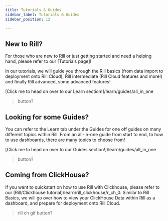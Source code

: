 ```yaml
---
title: Tutorials & Guides
sidebar_label: Tutorials & Guides
sidebar_position: 12

---
```


## New to Rill?


For those who are new to Rill or just getting started and need a helping hand, please refer to our [Tutorials page]!

In our tutorials, we will guide you through the Rill basics (from data import to deployment onto Rill Cloud), Rill intermediate (Rill Cloud features and more!) and finally Rill advanced, some advanced features!

[Click me to head on over to our Learn section!]/learn/guides/all_in_one
> button?

## Looking for some Guides?

You can refer to the Learn tab under the Guides for one off guides on many different topics within Rill. From an all-in-one guide from start to end, to how to use dashboards, there are many topics to choose from!

[Click me to head on over to our Guides section!]/learn/guides/all_in_one
> button?

## Coming from ClickHouse?

If you want to quickstart on how to use Rill with Clickhouse, please refer to our [Rill/Clickhouse tutorial]/learn/rill_clickhouse/r_ch_0. Similar to Rill Basics, we will go over how to view your ClickHouse Data within Rill as a dashboard, and prepare for deployment onto Rill Cloud.


>rill ch gif
>button?